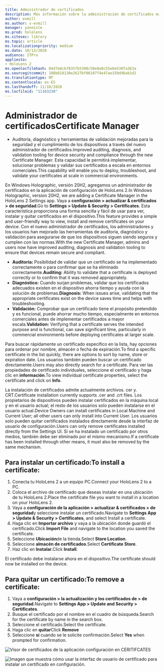 ```yaml
---
title: Administrador de certificados
description: Más información sobre la administración de certificados manualmente en HoloLens 2.
author: evmill
ms.author: v-evmill
manager: yannisle
ms.prod: hololens
ms.sitesec: library
ms.topic: article
ms.localizationpriority: medium
ms.date: 10/13/2020
audience: ITPro
appliesto:
- HoloLens 2
ms.openlocfilehash: 04d7e8cb78357b5398c58e0a0c55e6e530fa363a
ms.sourcegitcommit: 108b818130e2627bf08107f4e47ae159dd6ab1d2
ms.translationtype: MT
ms.contentlocale: es-ES
ms.lasthandoff: 11/10/2020
ms.locfileid: "11163230"
---
```

# <span data-ttu-id="c6051-103">Administrador de certificados</span><span class="sxs-lookup"><span data-stu-id="c6051-103">Certificate Manager</span></span>

- <span data-ttu-id="c6051-104">Auditoría, diagnóstico y herramientas de validación mejoradas para la seguridad y el cumplimiento de los dispositivos a través del nuevo administrador de certificados.</span><span class="sxs-lookup"><span data-stu-id="c6051-104">Improved auditing, diagnosis, and validation tooling for device security and compliance through the new Certificate Manager.</span></span> <span data-ttu-id="c6051-105">Esta capacidad le permitirá implementar, solucionar problemas y validar sus certificados a escala en entornos comerciales.</span><span class="sxs-lookup"><span data-stu-id="c6051-105">This capability will enable you to deploy, troubleshoot, and validate your certificates at scale in commercial environments.</span></span>

<span data-ttu-id="c6051-106">En Windows Holographic, versión 20H2, agregamos un administrador de certificados en la aplicación de configuración de HoloLens 2.</span><span class="sxs-lookup"><span data-stu-id="c6051-106">In Windows Holographic, version 20H2, we are adding a Certificate Manager in the HoloLens 2 Settings app.</span></span> <span data-ttu-id="c6051-107">Vaya a **configuración > actualizar & certificados > de seguridad**.</span><span class="sxs-lookup"><span data-stu-id="c6051-107">Go to **Settings > Update & Security > Certificates**.</span></span> <span data-ttu-id="c6051-108">Esta característica proporciona una forma sencilla y fácil de usar para ver, instalar y quitar certificados en el dispositivo.</span><span class="sxs-lookup"><span data-stu-id="c6051-108">This feature provides a simple and user-friendly way to view, install and remove certificates on your device.</span></span> <span data-ttu-id="c6051-109">Con el nuevo administrador de certificados, los administradores y los usuarios han mejorado las herramientas de auditoría, diagnóstico y validación para asegurarse de que los dispositivos siguen siendo seguros y cumplen con las normas.</span><span class="sxs-lookup"><span data-stu-id="c6051-109">With the new Certificate Manager, admins and users now have improved auditing, diagnosis and validation tooling to ensure that devices remain secure and compliant.</span></span> 

-   <span data-ttu-id="c6051-110">**Auditoría:** Posibilidad de validar que un certificado se ha implementado correctamente o para confirmar que se ha eliminado correctamente.</span><span class="sxs-lookup"><span data-stu-id="c6051-110">**Auditing:** Ability to validate that a certificate is deployed correctly or to confirm that it was removed appropriately.</span></span> 
-   <span data-ttu-id="c6051-111">**Diagnóstico:** Cuando surjan problemas, validar que los certificados adecuados existen en el dispositivo ahorra tiempo y ayuda con la solución de problemas.</span><span class="sxs-lookup"><span data-stu-id="c6051-111">**Diagnosis:** When issues arise, validating that the appropriate certificates exist on the device saves time and helps with troubleshooting.</span></span> 
-   <span data-ttu-id="c6051-112">**Validación:** Comprobar que un certificado tiene el propósito pretendido y es funcional, puede ahorrar mucho tiempo, especialmente en entornos comerciales antes de implementar certificados a mayor escala.</span><span class="sxs-lookup"><span data-stu-id="c6051-112">**Validation:** Verifying that a certificate serves the intended purpose and is functional, can save significant time, particularly in commercial environments before deploying certificates at larger scale.</span></span>

<span data-ttu-id="c6051-113">Para buscar rápidamente un certificado específico en la lista, hay opciones para ordenar por nombre, almacén o fecha de expiración.</span><span class="sxs-lookup"><span data-stu-id="c6051-113">To find a specific certificate in the list quickly, there are options to sort by name, store or expiration date.</span></span> <span data-ttu-id="c6051-114">Los usuarios también pueden buscar un certificado directamente.</span><span class="sxs-lookup"><span data-stu-id="c6051-114">Users may also directly search for a certificate.</span></span> <span data-ttu-id="c6051-115">Para ver las propiedades de certificado individuales, seleccione el certificado y haga clic en **información**.</span><span class="sxs-lookup"><span data-stu-id="c6051-115">To view individual certificate properties, select the certificate and click on **Info**.</span></span> 

<span data-ttu-id="c6051-116">La instalación de certificados admite actualmente archivos. cer y. CRT.</span><span class="sxs-lookup"><span data-stu-id="c6051-116">Certificate installation currently supports .cer and .crt files.</span></span> <span data-ttu-id="c6051-117">Los propietarios de dispositivos pueden instalar certificados en la máquina local y en el usuario actual;  el resto de los usuarios solo pueden instalarse en el usuario actual.</span><span class="sxs-lookup"><span data-stu-id="c6051-117">Device Owners can install certificates in Local Machine and Current User;  all other users can only install into Current User.</span></span> <span data-ttu-id="c6051-118">Los usuarios solo pueden quitar certificados instalados directamente desde la interfaz de usuario de configuración.</span><span class="sxs-lookup"><span data-stu-id="c6051-118">Users can only remove certificates installed directly from the Settings UI.</span></span> <span data-ttu-id="c6051-119">Si se ha instalado un certificado por otros medios, también debe ser eliminado por el mismo mecanismo.</span><span class="sxs-lookup"><span data-stu-id="c6051-119">If a certificate has been installed through other means, it must also be removed by the same mechanism.</span></span>

## <span data-ttu-id="c6051-120">Para instalar un certificado:</span><span class="sxs-lookup"><span data-stu-id="c6051-120">To install a certificate:</span></span> 

1.  <span data-ttu-id="c6051-121">Conecta tu HoloLens 2 a un equipo PC.</span><span class="sxs-lookup"><span data-stu-id="c6051-121">Connect your HoloLens 2 to a PC.</span></span>
1.  <span data-ttu-id="c6051-122">Coloca el archivo de certificado que deseas instalar en una ubicación de tu HoloLens 2.</span><span class="sxs-lookup"><span data-stu-id="c6051-122">Place the certificate file you want to install in a location on your HoloLens 2.</span></span>
1.  <span data-ttu-id="c6051-123">Vaya a **configuración de la aplicación > actualizar & certificados > de seguridad**y seleccione instalar un certificado.</span><span class="sxs-lookup"><span data-stu-id="c6051-123">Navigate to **Settings App > Update & Security > Certificates**, and select Install a certificate.</span></span>
1.  <span data-ttu-id="c6051-124">Haga clic en **Importar archivo** y vaya a la ubicación donde guardó el certificado.</span><span class="sxs-lookup"><span data-stu-id="c6051-124">Click **Import File** and navigate to the location you saved the certificate.</span></span>
1.  <span data-ttu-id="c6051-125">Seleccione **Ubicación**de la tienda.</span><span class="sxs-lookup"><span data-stu-id="c6051-125">Select **Store Location**.</span></span>
1.  <span data-ttu-id="c6051-126">Seleccione **almacén de certificados**.</span><span class="sxs-lookup"><span data-stu-id="c6051-126">Select **Certificate Store**.</span></span>
1.  <span data-ttu-id="c6051-127">Haz clic en **Instalar**.</span><span class="sxs-lookup"><span data-stu-id="c6051-127">Click **Install**.</span></span>

<span data-ttu-id="c6051-128">El certificado debe instalarse ahora en el dispositivo.</span><span class="sxs-lookup"><span data-stu-id="c6051-128">The certificate should now be installed on the device.</span></span>

## <span data-ttu-id="c6051-129">Para quitar un certificado:</span><span class="sxs-lookup"><span data-stu-id="c6051-129">To remove a certificate:</span></span> 
1. <span data-ttu-id="c6051-130">Vaya a **configuración > la actualización y los certificados de > de seguridad**.</span><span class="sxs-lookup"><span data-stu-id="c6051-130">Navigate to **Settings App > Update and Security > Certificates**.</span></span>
1. <span data-ttu-id="c6051-131">Busque el certificado por el nombre en el cuadro de búsqueda.</span><span class="sxs-lookup"><span data-stu-id="c6051-131">Search for the certificate by name in the search box.</span></span>
1. <span data-ttu-id="c6051-132">Seleccione el certificado.</span><span class="sxs-lookup"><span data-stu-id="c6051-132">Select the certificate.</span></span>
1. <span data-ttu-id="c6051-133">Haga clic en **quitar**</span><span class="sxs-lookup"><span data-stu-id="c6051-133">Click **Remove**</span></span>
1. <span data-ttu-id="c6051-134">Seleccione **sí** cuando se le solicite confirmación.</span><span class="sxs-lookup"><span data-stu-id="c6051-134">Select **Yes** when prompted for confirmation.</span></span>


![Visor de certificados de la aplicación configuración en CERITIFCATES](images/certificate-viewer-device.jpg)

![Imagen que muestra cómo usar la interfaz de usuario de certificado para instalar un certificado en configuración.](images/certificate-device-install.jpg)
